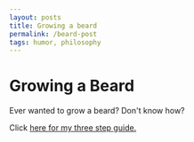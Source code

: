 ```yaml
---
layout: posts
title: Growing a beard
permalink: /beard-post
tags: humor, philosophy
---
```


# Growing a Beard

Ever wanted to grow a beard? Don't know how?

Click [here for my three step guide.](/beard)
